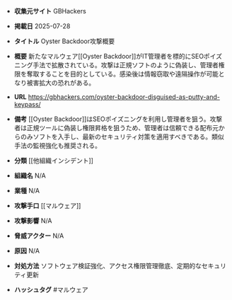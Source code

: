 - **収集元サイト**
GBHackers

- **掲載日**
2025-07-28

- **タイトル**
Oyster Backdoor攻撃概要

- **概要**
新たなマルウェア[[Oyster Backdoor]]がIT管理者を標的にSEOポイズニング手法で拡散されている。攻撃は正規ソフトのように偽装し、管理者権限を奪取することを目的としている。感染後は情報窃取や遠隔操作が可能となり被害拡大の恐れがある。

- **URL**
https://gbhackers.com/oyster-backdoor-disguised-as-putty-and-keypass/

- **備考**
[[Oyster Backdoor]]はSEOポイズニングを利用し管理者を狙う。攻撃者は正規ツールに偽装し権限昇格を狙うため、管理者は信頼できる配布元からのみソフトを入手し、最新のセキュリティ対策を適用すべきである。類似手法の監視強化も推奨される。

- **分類**
[[他組織インシデント]]

- **組織名**
N/A

- **業種**
N/A

- **攻撃手口**
[[マルウェア]]

- **攻撃影響**
N/A

- **脅威アクター**
N/A

- **原因**
N/A

- **対処方法**
ソフトウェア検証強化、アクセス権限管理徹底、定期的なセキュリティ更新

- **ハッシュタグ**
#マルウェア
